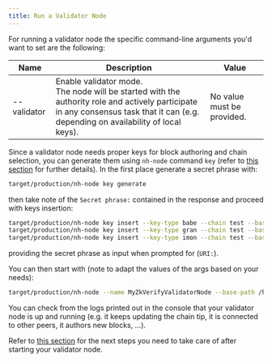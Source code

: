 ```yaml
---
title: Run a Validator Node
---
```


For running a validator node the specific command-line arguments you'd want to set are the following:

| Name        | Description                                                                                                                                                                             | Value                      |
| ----------- | --------------------------------------------------------------------------------------------------------------------------------------------------------------------------------------- | -------------------------- |
| --validator | Enable validator mode.<br/> The node will be started with the authority role and actively participate in any consensus task that it can (e.g. depending on availability of local keys). | No value must be provided. |

Since a validator node needs proper keys for block authoring and chain selection, you can generate them using `nh-node` command `key` (refer to [this section](./01-preliminaries.md#node-command-line-utilities) for further details). In the first place generate a secret phrase with:

```bash
target/production/nh-node key generate
```

then take note of the `Secret phrase:` contained in the response and proceed with keys insertion:

```bash
target/production/nh-node key insert --key-type babe --chain test --base-path /home/your_user/validator_node_data --scheme sr25519
target/production/nh-node key insert --key-type gran --chain test --base-path /home/your_user/validator_node_data --scheme ed25519
target/production/nh-node key insert --key-type imon --chain test --base-path /home/your_user/validator_node_data --scheme sr25519
```

providing the secret phrase as input when prompted for (`URI:`).

You can then start with (note to adapt the values of the args based on your needs):

```bash
target/production/nh-node --name MyZkVerifyValidatorNode --base-path /home/your_user/validator_node_data --chain test --port 30353 --validator
```

You can check from the logs printed out in the console that your validator node is up and running (e.g. it keeps updating the chain tip, it is connected to other peers, it authors new blocks, ...).

Refer to [this section](../03-run_using_docker/04-run-validator-node.md#next-steps) for the next steps you need to take care of after starting your validator node.
